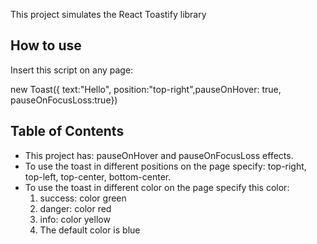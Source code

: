 This project simulates the React Toastify library


## How to use

Insert this script on any page:

new Toast({ text:"Hello", position:"top-right",pauseOnHover: true, pauseOnFocusLoss:true})


## Table of Contents

- This project has:  pauseOnHover and pauseOnFocusLoss effects.
- To use the toast in different positions on the page specify: top-right, top-left, top-center, bottom-center.
- To use the toast in different color on the page specify this color:
  1) success: color green
  2) danger: color red
  3) info: color yellow
  4) The default color is blue

